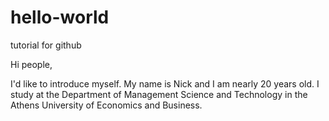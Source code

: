 # hello-world
tutorial for github

Hi people,

I'd like to introduce myself. My name is Nick and I am nearly 20 years old. I study at the Department of Management Science and Technology
in the Athens University of Economics and Business.
